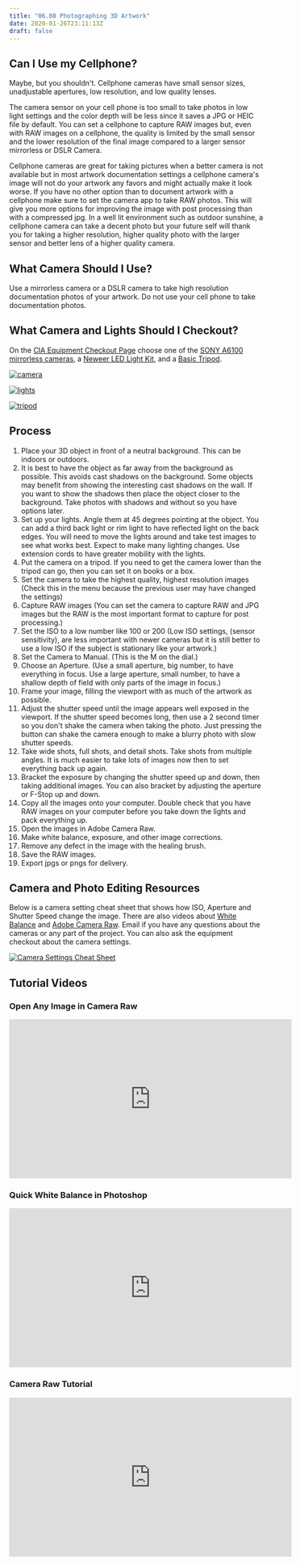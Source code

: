 ```yaml
---
title: "06.08 Photographing 3D Artwork"
date: 2020-01-26T23:11:13Z
draft: false
---
```


## Can I Use my Cellphone?

Maybe, but you shouldn't. Cellphone cameras have small sensor sizes, unadjustable apertures, low resolution, and low quality lenses.

The camera sensor on your cell phone is too small to take photos in low light settings and the color depth will be less since it saves a JPG or HEIC file by default. You can set a cellphone to capture RAW images but, even with RAW images on a cellphone, the quality is limited by the small sensor and the lower resolution of the final image compared to a larger sensor mirrorless or DSLR Camera.

Cellphone cameras are great for taking pictures when a better camera is not available but in most artwork documentation settings a cellphone camera's image will not do your artwork any favors and might actually make it look worse. If you have no other option than to document artwork with a cellphone make sure to set the camera app to take RAW photos. This will give you more options for improving the image with post processing than with a compressed jpg. In a well lit environment such as outdoor sunshine, a cellphone camera can take a decent photo but your future self will thank you for taking a higher resolution, higher quality photo with the larger sensor and better lens of a higher quality camera.

## What Camera Should I Use?

Use a mirrorless camera or a DSLR camera to take high resolution documentation photos of your artwork. Do not use your cell phone to take documentation photos.

## What Camera and Lights Should I Checkout?

On the [CIA Equipment Checkout Page](https://cia.webcheckout.net/sso/patron#!/) choose one of the [SONY A6100 mirrorless cameras](https://cia.webcheckout.net/sso/patron#!/category/23050497), a [Neweer LED Light Kit](https://cia.webcheckout.net/sso/patron#!/category/22013131), and a [Basic Tripod](https://cia.webcheckout.net/sso/patron#!/category/104834).

<div class="gallery-grid">

[![camera](https://cia.webcheckout.net/attachments/23050552/sony-a6100.jpg)](https://cia.webcheckout.net/sso/patron#!/category/23050497)

[![lights](https://cia.webcheckout.net/attachments/22013212/Neewer-LED.jpg)](https://cia.webcheckout.net/sso/patron#!/category/22013131)

[![tripod](https://cia.webcheckout.net/attachments/184929/manfrotto_mkcompact.jpg)](https://cia.webcheckout.net/sso/patron#!/category/104834)

</div>

## Process

1.  Place your 3D object in front of a neutral background. This can be indoors or outdoors.
2.  It is best to have the object as far away from the background as possible. This avoids cast shadows on the background. Some objects may benefit from showing the interesting cast shadows on the wall. If you want to show the shadows then place the object closer to the background. Take photos with shadows and without so you have options later.
3.  Set up your lights. Angle them at 45 degrees pointing at the object. You can add a third back light or rim light to have reflected light on the back edges. You will need to move the lights around and take test images to see what works best. Expect to make many lighting changes. Use extension cords to have greater mobility with the lights.
4.  Put the camera on a tripod. If you need to get the camera lower than the tripod can go, then you can set it on books or a box.
5.  Set the camera to take the highest quality, highest resolution images (Check this in the menu because the previous user may have changed the settings)
6.  Capture RAW images (You can set the camera to capture RAW and JPG images but the RAW is the most important format to capture for post processing.)
7.  Set the ISO to a low number like 100 or 200 (Low ISO settings, (sensor sensitivity), are less important with newer cameras but it is still better to use a low ISO if the subject is stationary like your artwork.)
8.  Set the Camera to Manual. (This is the M on the dial.)
9.  Choose an Aperture. (Use a small aperture, big number, to have everything in focus. Use a large aperture, small number, to have a shallow depth of field with only parts of the image in focus.)
10. Frame your image, filling the viewport with as much of the artwork as possible.
11. Adjust the shutter speed until the image appears well exposed in the viewport. If the shutter speed becomes long, then use a 2 second timer so you don't shake the camera when taking the photo. Just pressing the button can shake the camera enough to make a blurry photo with slow shutter speeds.
12. Take wide shots, full shots, and detail shots. Take shots from multiple angles. It is much easier to take lots of images now then to set everything back up again.
13. Bracket the exposure by changing the shutter speed up and down, then taking additional images. You can also bracket by adjusting the aperture or F-Stop up and down.
14. Copy all the images onto your computer. Double check that you have RAW images on your computer before you take down the lights and pack everything up.
15. Open the images in Adobe Camera Raw.
16. Make white balance, exposure, and other image corrections.
17. Remove any defect in the image with the healing brush.
18. Save the RAW images.
19. Export jpgs or pngs for delivery.

## Camera and Photo Editing Resources

Below is a camera setting cheat sheet that shows how ISO, Aperture and Shutter Speed change the image. There are also videos about [White Balance](https://youtu.be/m0yZEWUSahk) and [Adobe Camera Raw](https://youtu.be/11jwSwUu2WI). Email if you have any questions about the cameras or any part of the project. You can also ask the equipment checkout about the camera settings.

[![Camera Settings Cheat Sheet](2021-Camera-Cheat-Sheet-Jimmy-Kuehnle.png)](2021-Camera-Cheat-Sheet-Jimmy-Kuehnle.png)

## Tutorial Videos

<div class="video-grid">

<div class="video-card">

### Open Any Image in Camera Raw

<div class="iframe-16-9-container"><iframe class="youtTubeIframe" src="https://www.youtube.com/embed/ftMICesJwGc?rel=0" width="560" height="315" frameborder="0" allowfullscreen="allowfullscreen"></iframe></div>
</div>

<div class="video-card">

### Quick White Balance in Photoshop

<div class="iframe-16-9-container"><iframe class="youtTubeIframe" src="https://www.youtube.com/embed/m0yZEWUSahk?rel=0" width="560" height="315" frameborder="0" allowfullscreen="allowfullscreen"></iframe></div>
</div>

<div class="video-card">

### Camera Raw Tutorial

<div class="iframe-16-9-container"><iframe class="youtTubeIframe"src="https://www.youtube.com/embed/11jwSwUu2WI?rel=0" width="560" height="315" frameborder="0" allowfullscreen="allowfullscreen"></iframe></div>
</div>

</div>
